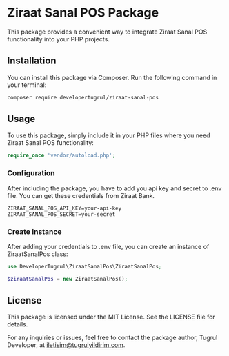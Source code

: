 # Ziraat Sanal POS Package

This package provides a convenient way to integrate Ziraat Sanal POS functionality into your PHP projects.

## Installation

You can install this package via Composer. Run the following command in your terminal:

```bash
composer require developertugrul/ziraat-sanal-pos
```

## Usage
To use this package, simply include it in your PHP files where you need Ziraat Sanal POS functionality:

```php
require_once 'vendor/autoload.php';
```

### Configuration
After including the package, you have to add you api key and secret to .env file. You can get these credentials from Ziraat Bank.

```dotenv
ZIRAAT_SANAL_POS_API_KEY=your-api-key
ZIRAAT_SANAL_POS_SECRET=your-secret
```

### Create Instance
After adding your credentials to .env file, you can create an instance of ZiraatSanalPos class:

```php
use DeveloperTugrul\ZiraatSanalPos\ZiraatSanalPos;

$ziraatSanalPos = new ZiraatSanalPos();
```



## License

This package is licensed under the MIT License. See the LICENSE file for details.

For any inquiries or issues, feel free to contact the package author, Tugrul Developer, at iletisim@tugrulyildirim.com.